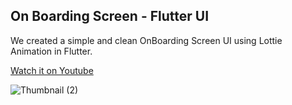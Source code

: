 ## On Boarding Screen - Flutter UI
We created a simple and clean OnBoarding Screen UI using Lottie Animation in Flutter.

[Watch it on Youtube]()

![Thumbnail (2)]()




